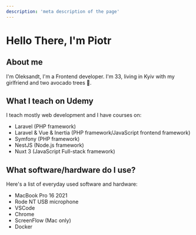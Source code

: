 ```yaml
---
description: 'meta description of the page'
--- 
```

# Hello There, I'm Piotr

## About me

I'm Oleksandt, I'm a Frontend developer. I'm 33, living in Kyiv with my girlfriend and two avocado trees 🥑.

## What I teach on Udemy

I teach mostly web development and I have courses on:

- Laravel (PHP framework)
- Laravel & Vue & Inertia (PHP framework/JavaScript frontend framework)
- Symfony (PHP framework)
- NestJS (Node.js framework)
- Nuxt 3 (JavaScript Full-stack framework)

## What software/hardware do I use?

Here's a list of everyday used software and hardware:

- MacBook Pro 16 2021
- Rode NT USB microphone
- VSCode
- Chrome
- ScreenFlow (Mac only)
- Docker